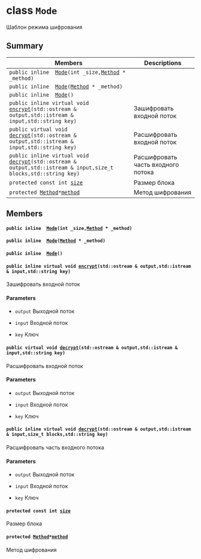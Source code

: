 # class `Mode` 

Шаблон режима шифрования

## Summary

 Members                        | Descriptions                                
--------------------------------|---------------------------------------------
`public inline  `[`Mode`](#classMode_1aec022ce25b9e21bcfe41ce53b8fd6f8d)`(int _size,`[`Method`](docs/api-Method.md#classMethod)` * _method)` | 
`public inline  `[`Mode`](#classMode_1a36a0f0ae2e6449bbcc35ebb81899008b)`(`[`Method`](docs/api-Method.md#classMethod)` * _method)` | 
`public inline  `[`Mode`](#classMode_1a098246baedeee64fa0ed3b53547cf55f)`()` | 
`public inline virtual void `[`encrypt`](#classMode_1aad3ae0fc41b40d5138a23e711d4b7491)`(std::ostream & output,std::istream & input,std::string key)` | Зашифровать входной поток
`public virtual void `[`decrypt`](#classMode_1a7b5ecfb74c564969c3141f7a2cbe81dd)`(std::ostream & output,std::istream & input,std::string key)` | Расшифровать входной поток
`public inline virtual void `[`decrypt`](#classMode_1a2ee745186aa5e4cb2b51d2b106b0ce7d)`(std::ostream & output,std::istream & input,size_t blocks,std::string key)` | Расшифровать часть входного потока
`protected const int `[`size`](#classMode_1a5f5bff10c221ba9fa57f3e9a654e6740) | Размер блока
`protected `[`Method`](docs/api-Method.md#classMethod)` * `[`method`](#classMode_1a7ed18cc875f58fc12649f295bc9608e8) | Метод шифрования

## Members

#### `public inline  `[`Mode`](#classMode_1aec022ce25b9e21bcfe41ce53b8fd6f8d)`(int _size,`[`Method`](docs/api-Method.md#classMethod)` * _method)` 

#### `public inline  `[`Mode`](#classMode_1a36a0f0ae2e6449bbcc35ebb81899008b)`(`[`Method`](docs/api-Method.md#classMethod)` * _method)` 

#### `public inline  `[`Mode`](#classMode_1a098246baedeee64fa0ed3b53547cf55f)`()` 

#### `public inline virtual void `[`encrypt`](#classMode_1aad3ae0fc41b40d5138a23e711d4b7491)`(std::ostream & output,std::istream & input,std::string key)` 

Зашифровать входной поток

#### Parameters
* `output` Выходной поток 

* `input` Входной поток 

* `key` Ключ

#### `public virtual void `[`decrypt`](#classMode_1a7b5ecfb74c564969c3141f7a2cbe81dd)`(std::ostream & output,std::istream & input,std::string key)` 

Расшифровать входной поток

#### Parameters
* `output` Выходной поток 

* `input` Входной поток 

* `key` Ключ

#### `public inline virtual void `[`decrypt`](#classMode_1a2ee745186aa5e4cb2b51d2b106b0ce7d)`(std::ostream & output,std::istream & input,size_t blocks,std::string key)` 

Расшифровать часть входного потока

#### Parameters
* `output` Выходной поток 

* `input` Входной поток 

* `key` Ключ

#### `protected const int `[`size`](#classMode_1a5f5bff10c221ba9fa57f3e9a654e6740) 

Размер блока

#### `protected `[`Method`](docs/api-Method.md#classMethod)` * `[`method`](#classMode_1a7ed18cc875f58fc12649f295bc9608e8) 

Метод шифрования

